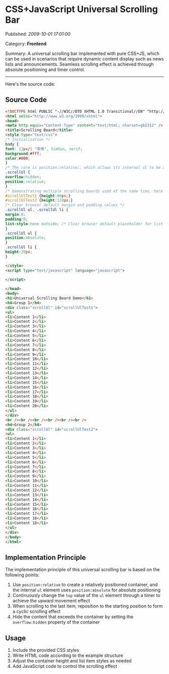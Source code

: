 # CSS+JavaScript Universal Scrolling Bar

Published: *2009-10-01 17:01:00*

Category: __Frontend__

Summary: A universal scrolling bar implemented with pure CSS+JS, which can be used in scenarios that require dynamic content display such as news lists and announcements. Seamless scrolling effect is achieved through absolute positioning and timer control.

---------

Here's the source code:

## Source Code

```html
<!DOCTYPE html PUBLIC "-//W3C//DTD XHTML 1.0 Transitional//EN" "http://www.w3.org/TR/xhtml1/DTD/xhtml1-transitional.dtd">  
<html xmlns="http://www.w3.org/1999/xhtml">  
<head>  
<meta http-equiv="Content-Type" content="text/html; charset=gb2312" />  
<title>Scrolling Board</title>  
<style type="text/css">  
/* Initialization */  
body {  
font: 12px/1 "宋体", SimSun, serif;  
background:#fff;  
color:#000;  
}  
/* The core is position:relative;, which allows its internal ul to be absolutely positioned, and the position can be moved upward by changing the top value. */  
.scrollUl {  
overflow:hidden;  
position:relative;  
}  
/* Demonstrating multiple scrolling boards used at the same time, here it is unified to 20px per line, the first one has 4 lines per screen, and the 2nd one has 6 lines per screen. In fact, the line height can also be different in each group. The scrolling speed is independent of the specific line height. */  
#scrollUlTest1 {height:80px;}  
#scrollUlTest2 {height:120px;}  
/* Clear browser default margin and padding values */  
.scrollUl ul, .scrollUl li {  
margin:0;  
padding:0;  
list-style:none outside; /* Clear browser default placeholder for list items */  
}  
.scrollUl ul {  
position:absolute;  
}  
.scrollUl li {  
height:20px;  
}

</style>  
<script type="text/javascript" language="javascript">  
  
</script>

</head>  
<body>  
<h1>Universal Scrolling Board Demo</h1>  
<h4>Group 1</h4>  
<div class="scrollUl" id="scrollUlTest1">  
<ul>  
<li>Content 1</li>  
<li>Content 2</li>  
<li>Content 3</li>  
<li>Content 4</li>  
<li>Content 5</li>  
<li>Content 6</li>  
<li>Content 7</li>  
<li>Content 8</li>  
<li>Content 9</li>  
<li>Content 10</li>  
<li>Content 11</li>  
<li>Content 12</li>  
<li>Content 13</li>  
<li>Content 14</li>  
<li>Content 15</li>  
<li>Content 16</li>  
<li>Content 17</li>  
<li>Content 18</li>  
<li>Content 19</li>  
<li>Content 20</li>  
</ul>  
</div>  
<br /><br /><br /><br /><br /><br />  
<h4>Group 2</h4>  
<div class="scrollUl" id="scrollUlTest2">  
<ul>  
<li>Content 1</li>  
<li>Content 2</li>  
<li>Content 3</li>  
<li>Content 4</li>  
<li>Content 5</li>  
<li>Content 6</li>  
<li>Content 7</li>  
<li>Content 8</li>  
<li>Content 9</li>  
<li>Content 10</li>  
<li>Content 11</li>  
<li>Content 12</li>  
<li>Content 13</li>  
<li>Content 14</li>  
<li>Content 15</li>  
<li>Content 16</li>  
<li>Content 17</li>  
<li>Content 18</li>  
<li>Content 18</li>  
</ul>  
</div>  
</body>  
</html>
```

## Implementation Principle

The implementation principle of this universal scrolling bar is based on the following points:

1. Use `position:relative` to create a relatively positioned container, and the internal `ul` element uses `position:absolute` for absolute positioning
2. Continuously change the `top` value of the `ul` element through a timer to achieve the upward movement effect
3. When scrolling to the last item, reposition to the starting position to form a cyclic scrolling effect
4. Hide the content that exceeds the container by setting the `overflow:hidden` property of the container

## Usage

1. Include the provided CSS styles
2. Write HTML code according to the example structure
3. Adjust the container height and list item styles as needed
4. Add JavaScript code to control the scrolling effect